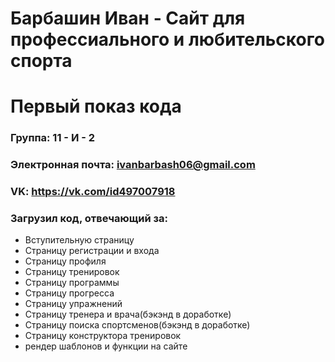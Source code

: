 # Барбашин Иван - Сайт для профессиального и любительского спорта

# Первый показ кода

### Группа: 11 - И - 2
### Электронная почта: ivanbarbash06@gmail.com
### VK: https://vk.com/id497007918


### Загрузил код, отвечающий за:
- Вступительную страницу
- Страницу регистрации и входа
- Страницу профиля
- Страницу тренировок
- Страницу программы
- Страницу прогресса
- Страницу упражнений
- Страницу тренера и врача(бэкэнд в доработке)
- Страницу поиска спортсменов(бэкэнд в доработке)
- Страницу конструктора тренировок
- рендер шаблонов и функции на сайте
